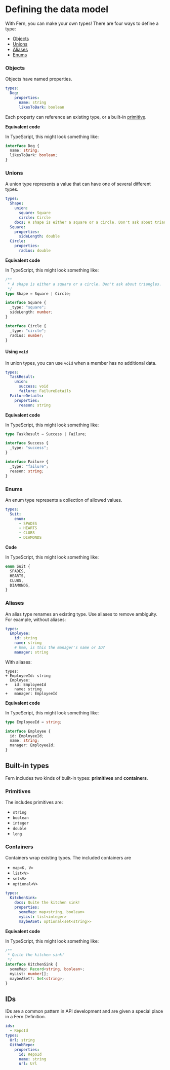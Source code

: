 # Defining the data model

With Fern, you can make your own types! There are four ways to define a type:

- [Objects](#objects)
- [Unions](#objects)
- [Aliases](#aliases)
- [Enums](#enums)

### Objects

Objects have named properties.

```yaml
types:
  Dog:
    properties:
      name: string
      likesToBark: boolean
```

Each property can reference an existing type, or a built-in [primitive](#primitives).

**Equivalent code**

In TypeScript, this might look something like:

```ts
interface Dog {
  name: string;
  likesToBark: boolean;
}
```

### Unions

A union type represents a value that can have one of several different types.

```yaml
types:
  Shape:
    union:
      square: Square
      circle: Circle
    docs: A shape is either a square or a circle. Don't ask about triangles.
  Square:
    properties:
      sideLength: double
  Circle:
    properties:
      radius: double
```

**Equivalent code**

In TypeScript, this might look something like:

```ts
/**
 * A shape is either a square or a circle. Don't ask about triangles.
 */
type Shape = Square | Circle;

interface Square {
  _type: "square";
  sideLength: number;
}

interface Circle {
  _type: "circle";
  radius: number;
}
```

#### Using `void`

In union types, you can use `void` when a member has no additional data.

```yaml
types:
  TaskResult:
    union:
      success: void
      failure: FailureDetails
  FailureDetails:
    properties:
      reason: string
```

**Equivalent code**

In TypeScript, this might look something like:

```ts
type TaskResult = Success | Failure;

interface Success {
  _type: "success";
}

interface Failure {
  _type: "failure";
  reason: string;
}
```

### Enums

An enum type represents a collection of allowed values.

```yaml
types:
  Suit:
    enum:
      - SPADES
      - HEARTS
      - CLUBS
      - DIAMONDS
```

**Code**

In TypeScript, this might look something like:

```ts
enum Suit {
  SPADES,
  HEARTS,
  CLUBS,
  DIAMONDS,
}
```

### Aliases

An alias type renames an existing type. Use aliases to remove ambiguity. For example, without aliases:

```yaml
types:
  Employee:
    id: string
    name: string
    # hmm, is this the manager's name or ID?
    manager: string
```

With aliases:

```diff-yaml diff-highlight
types:
+ EmployeeId: string
  Employee:
+   id: EmployeeId
    name: string
+   manager: EmployeeId
```

**Equivalent code**

In TypeScript, this might look something like:

```ts
type EmployeeId = string;

interface Employee {
  id: EmployeeId;
  name: string;
  manager: EmployeeId;
}
```

## Built-in types

Fern includes two kinds of built-in types: **primitives** and **containers**.

### Primitives

The includes primitives are:

- `string`
- `boolean`
- `integer`
- `double`
- `long`

### Containers

Containers wrap existing types. The included containers are

- `map<K, V>`
- `list<V>`
- `set<V>`
- `optional<V>`

```yml
types:
  KitchenSink:
    docs: Quite the kitchen sink!
    properties:
      someMap: map<string, boolean>
      myList: list<integer>
      maybeASet: optional<set<string>>
```

**Equivalent code**

In TypeScript, this might look something like:

```ts
/**
 * Quite the kitchen sink!
 */
interface KitchenSink {
  someMap: Record<string, boolean>;
  myList: number[];
  maybeASet?: Set<string>;
}
```

## IDs

IDs are a common pattern in API development and are given a special place in a Fern Definition.

```yaml
ids:
  - RepoId
types:
  Url: string
  GithubRepo:
    properties:
      id: RepoId
      name: string
      url: Url
```
